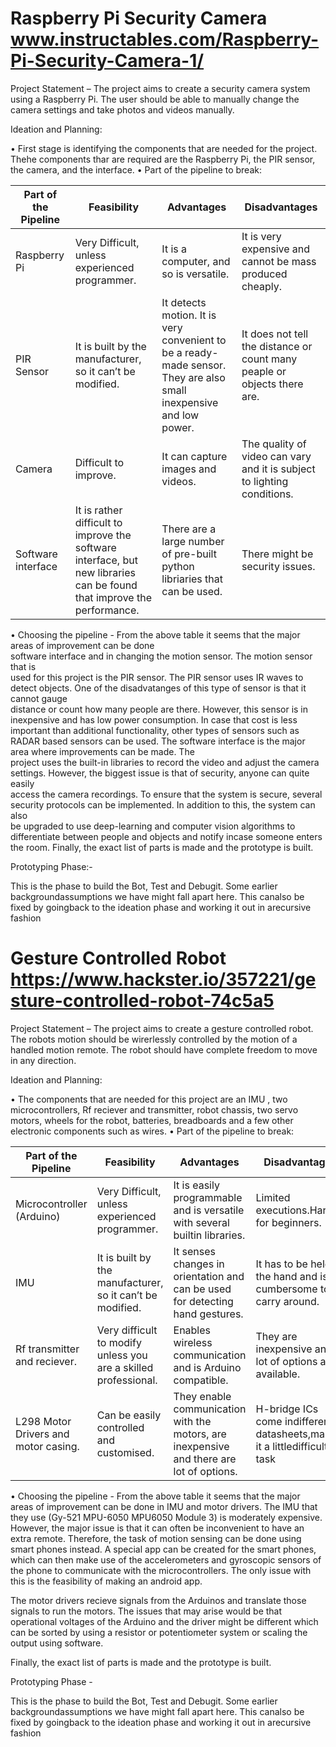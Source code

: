 # Raspberry Pi Security Camera www.instructables.com/Raspberry-Pi-Security-Camera-1/


Project Statement – The project aims to create a security camera system using a Raspberry Pi. The user should be able to manually change the camera settings and take photos and videos manually. 


Ideation and Planning: 

   • First stage is identifying the components that are needed for the project. Thehe  components thar are required are the Raspberry Pi, the  PIR sensor, the camera, and the interface.
   • Part of the pipeline to break:


|Part of the Pipeline | Feasibility | Advantages | Disadvantages |
| --- | --- | --- | --- |
| Raspberry Pi | Very Difficult, unless experienced programmer.|It is a computer, and so is versatile. |It is very expensive and cannot be mass produced cheaply.|
| PIR Sensor | It is built by the manufacturer, so it can’t be modified.|It detects motion. It is very convenient to be a ready-made sensor. They are also small inexpensive and low power.| It does not tell the distance or count many peaple or objects there are.|
|Camera | Difficult to improve.|It can capture images and videos. |The quality of video can vary and it is subject to lighting conditions.| 
|Software interface| It is rather difficult to improve the software interface, but new libraries can be found that improve the performance.| There are a large number of pre-built python libriaries that can be used.|There might be security issues.|



  • Choosing the pipeline -
	From the above table it seems that the major areas of improvement can be done 	
  software interface and in changing the motion sensor. The motion sensor that is 	
  used for this project is the PIR sensor. The PIR sensor uses IR waves to detect 
	objects. One of the disadvatanges of this type of sensor is that it cannot gauge 	
	distance or count how many people are there. However, this sensor is in
	inexpensive and has low power consumption. In case that cost is less important 
	than additional functionality, other types of sensors such as RADAR based 	sensors can be used.
	The software interface is the major area where improvements can be made. The      
	project uses the built-in libraries to record the video and adjust the camera    
	settings. However, the biggest issue is that of security, anyone can quite easily       
	access the camera recordings. To ensure that the system is secure, several 
  security protocols can be implemented. In addition to this, the system can also 	
  be upgraded to use deep-learning and computer vision algorithms to 	
  differentiate between people and objects and notify incase someone enters the room. 
	Finally, the exact list of parts is made and the prototype is built. 




Prototyping Phase:- 
	

This is the phase to build the Bot, Test and Debugit. 
Some earlier backgroundassumptions we have might fall apart here. 
This canalso be fixed by goingback to the ideation phase and working it 
out in arecursive fashion
 	























 # Gesture Controlled Robot https://www.hackster.io/357221/gesture-controlled-robot-74c5a5


Project Statement – The project aims to create a gesture controlled robot. The robots motion should be wirerlessly controlled by the motion of a handled motion remote. The robot should have complete freedom to move in any direction. 

Ideation and Planning: 

   • The components that are needed for this project are an IMU , two microcontrollers, Rf reciever and transmitter, robot chassis, two servo motors, wheels for the robot, batteries, breadboards and a few other electronic components such as wires.
   • Part of the pipeline to break:


|Part of the Pipeline |Feasibility|Advantages| Disadvantages|
| --- | --- | --- | --- |
|Microcontroller (Arduino) |Very Difficult, unless experienced programmer.|It is easily programmable and is versatile with several builtin libraries.|Limited executions.Hard for beginners.|
|IMU|It is built by the manufacturer, so it can’t be modified.|It senses changes in orientation and can be used for detecting hand gestures.|It has to be held in the hand and is cumbersome to carry around.|
|Rf transmitter and reciever.|Very difficult to modify unless you are a skilled professional.| Enables wireless communication and is Arduino compatible.| They are inexpensive and a lot of options are available.|There is only one frequency at which it can be operated. Also it has limited bandwidth.|
|L298 Motor Drivers and motor casing.|Can be easily controlled and customised.| They enable communication with the motors, are inexpensive and there are lot of options.|H-bridge ICs come indifferent datasheets,making it a littledifficult task|



   • Choosing the pipeline -
	From the above table it seems that the major areas of improvement can be done  in IMU and motor drivers. The IMU that they use (Gy-521 MPU-6050 MPU6050 Module 3) is moderately expensive. However, the major issue is that it can often be inconvenient to have an extra remote. Therefore, the task of motion sensing can be done using smart phones instead. A special app can be created for the smart phones, which can then make use of the accelerometers and gyroscopic sensors of the phone to communicate with the microcontrollers. The only issue with this is the feasibility of making an android app. 
 
The motor drivers recieve signals from the Arduinos and translate those signals to run the motors. The issues that may arise would be that operational voltages of the Arduino and the driver might be different which can be sorted by using a resistor or potentiometer system or scaling the output using software. 

Finally, the exact list of parts is made and the prototype is built. 


Prototyping Phase -

This is the phase to build the Bot, Test and Debugit. Some earlier backgroundassumptions we have might fall apart here. This canalso be fixed by goingback to the ideation phase and working it out in arecursive fashion

